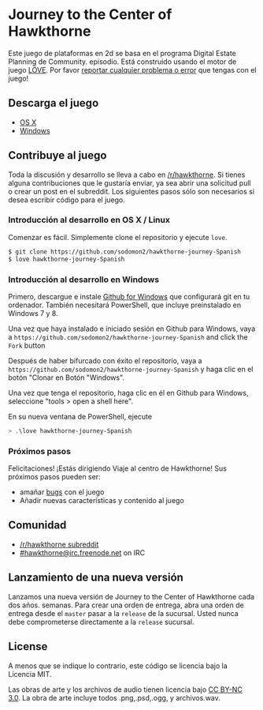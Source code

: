 # Journey to the Center of Hawkthorne

Este juego de plataformas en 2d se basa en el programa Digital Estate Planning de Community.
episodio. Está construido usando el motor de juego [LÖVE](https://love2d.org/). Por favor
[reportar cualquier problema o error][githubissues] que tengas con el juego!

[estate]: http://en.wikipedia.org/wiki/Digital_Estate_Planning
[githubissues]: https://github.com/sodomon2/hawkthorne-journey-Spanish/issues?state=open

## Descarga el juego

- [OS X](http://files.projecthawkthorne.com/releases/latest/hawkthorne-osx.zip)
- [Windows](http://files.projecthawkthorne.com/releases/latest/hawkthorne-win-x86.zip)

## Contribuye al juego

Toda la discusión y desarrollo se lleva a cabo en
[/r/hawkthorne](http://www.reddit.com/r/hawkthorne). Si tienes alguna
contribuciones que le gustaría enviar, ya sea abrir una solicitud pull o crear un post
en el subreddit. Los siguientes pasos sólo son necesarios si desea escribir código para
el juego.

### Introducción al desarrollo en OS X / Linux

Comenzar es fácil. Simplemente clone el repositorio y ejecute `love`.

```bash
$ git clone https://github.com/sodomon2/hawkthorne-journey-Spanish
$ love hawkthorne-journey-Spanish
```

### Introducción al desarrollo en Windows

Primero, descargue e instale [Github for Windows](http://windows.github.com/)
que configurará git en tu ordenador. También necesitará PowerShell, que incluye
preinstalado en Windows 7 y 8.

Una vez que haya instalado e iniciado sesión en Github para Windows, vaya a
`https://github.com/sodomon2/hawkthorne-journey-Spanish` and click the `Fork` button

Después de haber bifurcado con éxito el repositorio, vaya a
`https://github.com/sodomon2/hawkthorne-journey-Spanish` y haga clic en el botón "Clonar en
Botón "Windows".

Una vez que tenga el repositorio, haga clic en él en Github para Windows, seleccione "tools > open a shell here".

En su nueva ventana de PowerShell, ejecute

```powershell
> .\love hawkthorne-journey-Spanish
```
 
### Próximos pasos

Felicitaciones! ¡Estás dirigiendo Viaje al centro de Hawkthorne! Sus próximos pasos pueden ser:

- amañar [bugs](https://github.com/sodomon2/hawkthorne-journey-Spanish/issues?labels=bug&state=open) con el juego
- Añadir nuevas características y contenido al juego


## Comunidad

- [/r/hawkthorne subreddit](http://www.reddit.com/r/hawkthorne)
- [#hawkthorne@irc.freenode.net](http://webchat.freenode.net/?channels=hawkthorne) on IRC


## Lanzamiento de una nueva versión

Lanzamos una nueva versión de Journey to the Center of Hawkthorne cada dos años.
semanas. Para crear una orden de entrega, abra una orden de entrega desde el `master` pasar a la
`release` de la sucursal. Usted nunca debe comprometerse directamente a la `release` sucursal.

## License

A menos que se indique lo contrario, este código se licencia bajo la Licencia MIT.

Las obras de arte y los archivos de audio tienen licencia bajo [CC BY-NC
3.0](http://creativecommons.org/licenses/by-nc/3.0/). La obra de arte incluye todos
.png,.psd,.ogg, y archivos.wav.

